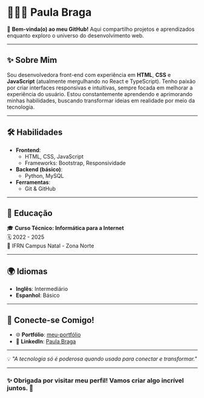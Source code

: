 # 👩🏾‍💻 Paula Braga  

🌟 **Bem-vinda(o) ao meu GitHub!** Aqui compartilho projetos e aprendizados enquanto exploro o universo do desenvolvimento web.  

---

## ✨ Sobre Mim  
Sou desenvolvedora front-end com experiência em **HTML**, **CSS** e **JavaScript** (atualmente mergulhando no React e TypeScript). Tenho paixão por criar interfaces responsivas e intuitivas, sempre focada em melhorar a experiência do usuário. Estou constantemente aprendendo e aprimorando minhas habilidades, buscando transformar ideias em realidade por meio da tecnologia.

---

## 🛠️ Habilidades  

- **Frontend**:  
  - HTML, CSS, JavaScript  
  - Frameworks: Bootstrap, Responsividade  
- **Backend (básico)**:  
  - Python, MySQL  
- **Ferramentas**:  
  - Git & GitHub  

---

## 🌱 Educação  
🎓 **Curso Técnico: Informática para a Internet**  
🗓️ 2022 - 2025  
📍 IFRN Campus Natal - Zona Norte  

---

## 🌍 Idiomas  
- **Inglês**: Intermediário  
- **Espanhol**: Básico  

---

## 🔗 Conecte-se Comigo!  
- 🌐 **Portfólio**: [meu-portfólio](https://bragpaula.github.io/meu-portfolio/)  
- 💼 **LinkedIn**: [Paula Braga]([https://www.linkedin.com/in/bragpaula](https://www.linkedin.com/in/paula-braga-5344102b1?lipi=urn%3Ali%3Apage%3Ad_flagship3_profile_view_base_contact_details%3BMzqmVDD5QS%2BL%2F0cei2wQ4g%3D%3D))  

---

💡 *"A tecnologia só é poderosa quando usada para conectar e transformar."*  

---

### ✨ Obrigada por visitar meu perfil! Vamos criar algo incrível juntos. 🚀  
